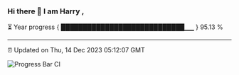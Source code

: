### Hi there 👋 I am Harry , 

⏳ Year progress { ████████████████████████████▁▁ } 95.13 %

---

⏰ Updated on Thu, 14 Dec 2023 05:12:07 GMT

![Progress Bar CI](https://github.com/duykhang68/duykhang68/workflows/Progress%20Bar%20CI/badge.svg)
